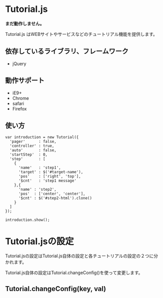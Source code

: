 # Tutorial.js

**まだ動作しません。**

Tutorial.js はWEBサイトやサービスなどのチュートリアル機能を提供します。

## 依存しているライブラリ、フレームワーク

* jQuery

## 動作サポート

* iE9+
* Chrome
* safari
* Firefox

## 使い方

```
var introduction = new Tutorial({
  'pager'      : false,
  'controller' : true,
  'auto'       : false,
  'startStep'  : 0,
  'step'       : [
    {
      'name'   : 'step1',
      'target' : $('#target-name'),
      'pos'    : ['right', 'top'],
      '$cnt'   : 'step1 message'
    },{
      'name' : 'step2',
      'pos'  : ['center', 'center'],
      '$cnt' : $('#step2-html').clone()
    }
  ]
});

introduction.show();
```

# Tutorial.jsの設定

Tutorial.jsの設定はTutorial.js自体の設定と各チュートリアルの設定の２つに分かれます。

Tutorial.js自体の設定はTutorial.changeConfig()を使って変更します。

## Tutorial.changeConfig(key, val)
